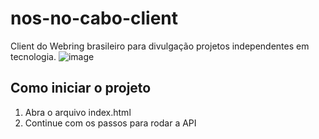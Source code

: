# nos-no-cabo-client
Client do Webring brasileiro para divulgação projetos independentes em tecnologia.
![image](https://github.com/user-attachments/assets/a1e4e737-f649-4101-b868-da49c1176a47)

## Como iniciar o projeto
1. Abra o arquivo index.html
2. Continue com os passos para rodar a API
